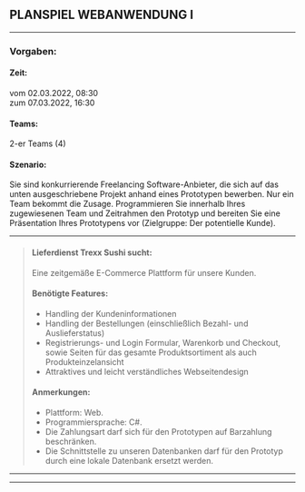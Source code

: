 ## PLANSPIEL WEBANWENDUNG I

---

### Vorgaben:

#### Zeit:
vom 02.03.2022, 08:30  
zum 07.03.2022, 16:30  

#### Teams: 
2-er Teams (4)

#### Szenario:
Sie sind konkurrierende Freelancing Software-Anbieter, die sich auf das unten ausgeschriebene Projekt anhand eines Prototypen bewerben. Nur ein Team bekommt die Zusage.
Programmieren Sie innerhalb Ihres zugewiesenen Team und Zeitrahmen den Prototyp und bereiten Sie eine Präsentation Ihres Prototypens vor (Zielgruppe: Der potentielle Kunde).

---

>#### Lieferdienst Trexx Sushi sucht:
>
>Eine zeitgemäße E-Commerce Plattform für unsere Kunden.
>
>
>#### Benötigte Features:
>- Handling der Kundeninformationen
>- Handling der Bestellungen (einschließlich Bezahl- und Auslieferstatus)
>- Registrierungs- und Login Formular, Warenkorb und Checkout, sowie Seiten für das gesamte Produktsortiment als auch Produkteinzelansicht
>- Attraktives und leicht verständliches Webseitendesign
>
>#### Anmerkungen:
>- Plattform: Web.
>- Programmiersprache: C#.
>- Die Zahlungsart darf sich für den Prototypen auf Barzahlung beschränken.
>- Die Schnittstelle zu unseren Datenbanken darf für den Prototyp durch eine lokale Datenbank ersetzt werden.

---

---
